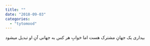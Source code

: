 ```yaml
---
title: ""
date: "2018-09-03"
categories: 
  - "tytomood"
---
```


بیداری یک جهانِ مشترک هست اما خوابِ هر کس به جهانی آنِ او تبدیل میشود
